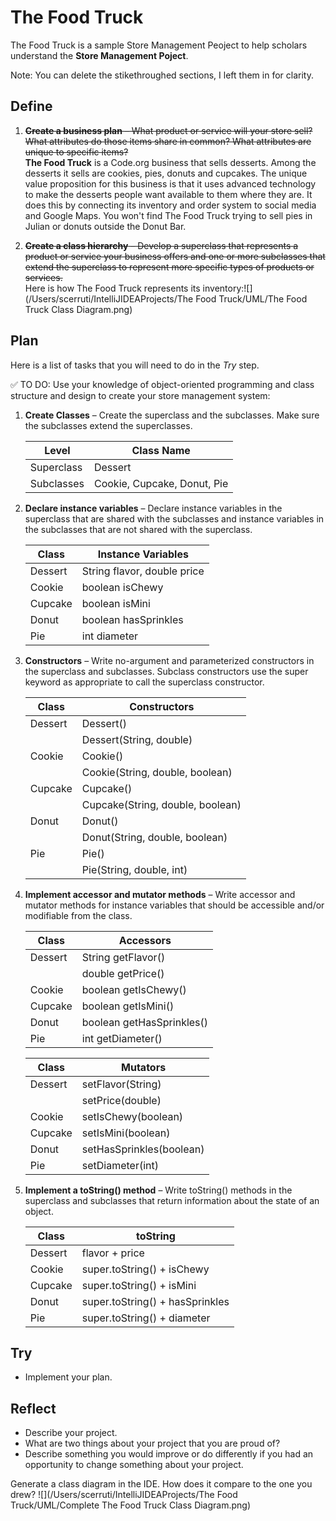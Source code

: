 # The Food Truck
The Food Truck is a sample Store Management Peoject to help scholars understand the **Store Management Poject**.

Note: You can delete the stikethroughed sections, I left them in for clarity.
## Define
1. ~~**Create a business plan** – What product or service will your store sell? What attributes do those items share in common? What attributes are unique to specific items?~~  
**The Food Truck** is a Code.org business that sells desserts. Among the desserts it sells are cookies, pies, donuts and cupcakes. The unique value proposition for this business is that it uses advanced technology to make the desserts people want available to them where they are. It does this by connecting its inventory and order system to social media and Google Maps. You won't find The Food Truck trying to sell pies in Julian or donuts outside the Donut Bar.

1. ~~**Create a class hierarchy** – Develop a superclass that represents a product or service your business offers and one or more subclasses that extend the superclass to represent more specific types of products or services.~~  
Here is how The Food Truck represents its inventory:![](/Users/scerruti/IntelliJIDEAProjects/The Food Truck/UML/The Food Truck Class Diagram.png)

## Plan
Here is a list of tasks that you will need to do in the _Try_ step.

✅ TO DO: Use your knowledge of object-oriented programming and class structure and design to create your store management system:
1. **Create Classes** – Create the superclass and the subclasses. Make sure the subclasses extend the superclasses.

   | Level      | Class Name                  |
   |------------|-----------------------------| 
   | Superclass | Dessert                     |
   | Subclasses | Cookie, Cupcake, Donut, Pie |
1. **Declare instance variables** – Declare instance variables in the superclass that are shared with the subclasses and instance variables in the subclasses that are not shared with the superclass.

   | Class | Instance Variables          |
   |------|-----------------------------|
   | Dessert | String flavor, double price |
   | Cookie | boolean isChewy             |
   | Cupcake | boolean isMini              | 
   | Donut | boolean hasSprinkles        |  
   | Pie  | int diameter                |
2. **Constructors** – Write no-argument and parameterized constructors in the superclass and subclasses. Subclass constructors use the super keyword as appropriate to call the superclass constructor.

   | Class   | Constructors                     |
   |---------|----------------------------------|
   | Dessert | Dessert()                        |
   |         | Dessert(String, double)          |
   | Cookie  | Cookie()                         |
   |         | Cookie(String, double, boolean)  |
   | Cupcake | Cupcake()                        | 
   |         | Cupcake(String, double, boolean) |
   | Donut   | Donut()                          |  
   |         | Donut(String, double, boolean)   |  
   | Pie     | Pie()                            |
   |         | Pie(String, double, int)         |

1. **Implement accessor and mutator methods** – Write accessor and mutator methods for instance variables that should be accessible and/or modifiable from the class.

   | Class   | Accessors                 |
      |---------|---------------------------|
   | Dessert | String getFlavor()        |
   |         | double getPrice()         |
   | Cookie  | boolean getIsChewy()      |
   | Cupcake | boolean getIsMini()       |
   | Donut   | boolean getHasSprinkles() |  
   | Pie     | int getDiameter()         |

   | Class   | Mutators                 |
    |---------|--------------------------|
   | Dessert | setFlavor(String)        |
   |         | setPrice(double)         |
   | Cookie  | setIsChewy(boolean)      |
   | Cupcake | setIsMini(boolean)       |
   | Donut   | setHasSprinkles(boolean) |  
   | Pie     | setDiameter(int)         |

1. **Implement a toString() method** – Write toString() methods in the superclass and subclasses that return information about the state of an object.

   | Class   | toString                        |
   |---------|---------------------------------|
   | Dessert | flavor + price                  |
   | Cookie  | super.toString() + isChewy      |
   | Cupcake | super.toString() + isMini       |
   | Donut   | super.toString() + hasSprinkles |  
   | Pie     | super.toString() + diameter     |

## Try

* Implement your plan.

## Reflect

* Describe your project.
* What are two things about your project that you are proud of?
* Describe something you would improve or do differently if you had an opportunity to change something about your project.

Generate a class diagram in the IDE. How does it compare to the one you drew?
![](/Users/scerruti/IntelliJIDEAProjects/The Food Truck/UML/Complete The Food Truck Class Diagram.png)

